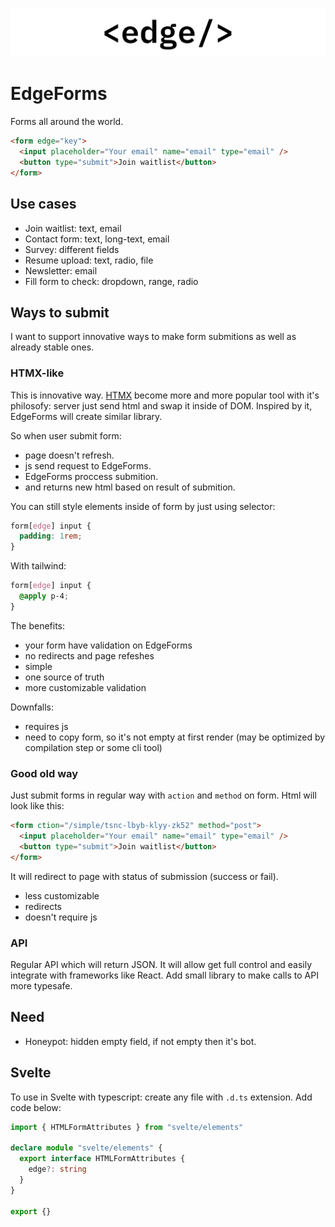 ![Banner](./assets/banner.svg)

# EdgeForms

Forms all around the world.

```html
<form edge="key">
  <input placeholder="Your email" name="email" type="email" />
  <button type="submit">Join waitlist</button>
</form>
```

## Use cases

- Join waitlist: text, email
- Contact form: text, long-text, email
- Survey: different fields
- Resume upload: text, radio, file
- Newsletter: email
- Fill form to check: dropdown, range, radio

## Ways to submit

I want to support innovative ways to make form submitions as well as already stable ones.

### HTMX-like

This is innovative way. [HTMX](https://htmx.org/) become more and more popular tool with
it's philosofy: server just send html and swap it inside of DOM. Inspired by it, EdgeForms
will create similar library.

So when user submit form:

- page doesn't refresh.
- js send request to EdgeForms.
- EdgeForms proccess submition.
- and returns new html based on result of submition.

You can still style elements inside of form by just using selector:

```css
form[edge] input {
  padding: 1rem;
}
```

With tailwind:

```css
form[edge] input {
  @apply p-4;
}
```

The benefits:

- your form have validation on EdgeForms
- no redirects and page refeshes
- simple
- one source of truth
- more customizable validation

Downfalls:

- requires js
- need to copy form, so it's not empty at first render (may be optimized by compilation step or some cli tool)

### Good old way

Just submit forms in regular way with `action` and `method` on form. Html will look like this:

```html
<form ction="/simple/tsnc-lbyb-klyy-zk52" method="post">
  <input placeholder="Your email" name="email" type="email" />
  <button type="submit">Join waitlist</button>
</form>
```

It will redirect to page with status of submission (success or fail).

- less customizable
- redirects
- doesn't require js

### API

Regular API which will return JSON. It will allow get full control and easily integrate
with frameworks like React. Add small library to make calls to API more typesafe.

## Need

- Honeypot: hidden empty field, if not empty then it's bot.

## Svelte

To use in Svelte with typescript: create any file with `.d.ts` extension.
Add code below:

```ts
import { HTMLFormAttributes } from "svelte/elements"

declare module "svelte/elements" {
  export interface HTMLFormAttributes {
    edge?: string
  }
}

export {}
```
